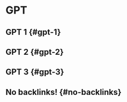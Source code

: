# GPT


## GPT 1 {#gpt-1}


## GPT 2 {#gpt-2}


## GPT 3 {#gpt-3}


## No backlinks! {#no-backlinks}
